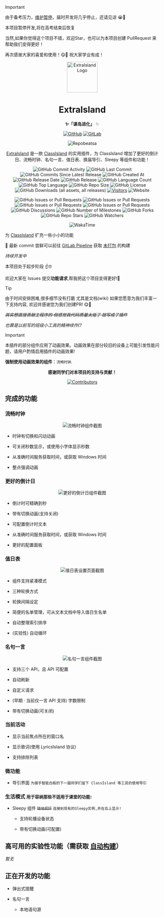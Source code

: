 <!--markdownlint-disable MD033 MD036-->

> [!IMPORTANT]
>
> 由于备考压力，[维护暂停](https://lipoly.ink/2024/announcement/)，届时开发将几乎停止，还请见谅 😭🙏
> 
> 本项目暂停开发,将在高考结束后恢复
>
> 当然,如果你觉得这个项目不错，欢迎Star，也可以为本项目创建 PullRequest 来帮助我们变得更好！
> 
> 再次感谢大家的喜爱和使用！😋🙏 祝大家学业有成！

<div align="center">

<img src="./ExtraIsland/Assets/fullLogo.svg" alt="ExtraIsland Logo" style="height: 100px;">

# ExtraIsland

**✨「课岛进化」** ✨

[![GitHub](https://img.shields.io/badge/GitHub-%23121011.svg?logo=github&logoColor=white)](https://github.com/LiPolymer/ExtraIsland)
[![GitLab](https://img.shields.io/badge/GitLab-FC6D26?logo=gitlab&logoColor=fff)](https://gitlab.com/LiPolymer/ExtraIsland)

![Repobeatsa](https://repobeats.axiom.co/api/embed/1f18128f350eea1c2612fe115498942e5c4fefff.svg "Repobeats Analytics Image")

[ExtraIsland](https://docs.lipoly.ink/ExtraIsland) 是一款 [ClassIsland](https://classisland.tech/) 的实用插件，为 ClassIsland 增加了更好的倒计日、流畅时钟、名句一言、值日表、换届导引、Sleepy 等组件和功能！

![GitHub Commit Activity](https://img.shields.io/github/commit-activity/t/LiPolymer/ExtraIsland)
![GitHub Last Commit](https://img.shields.io/github/last-commit/LiPolymer/ExtraIsland)
![GitHub Commits Since Latest Release](https://img.shields.io/github/commits-since/LiPolymer/ExtraIsland/latest)
![GitHub Created At](https://img.shields.io/github/created-at/LiPolymer/ExtraIsland)
![GitHub Release Date](https://img.shields.io/github/release-date-pre/LiPolymer/ExtraIsland)
![GitHub Release](https://img.shields.io/github/v/release/LiPolymer/ExtraIsland?include_prereleases)
![GitHub Language Count](https://img.shields.io/github/languages/count/LiPolymer/ExtraIsland)
![GitHub Top Language](https://img.shields.io/github/languages/top/LiPolymer/ExtraIsland)
![GitHub Repo Size](https://img.shields.io/github/repo-size/LiPolymer/ExtraIsland)
![GitHub License](https://img.shields.io/github/license/LiPolymer/ExtraIsland)
![GitHub Downloads (all assets, all releases)](https://img.shields.io/github/downloads/LiPolymer/ExtraIsland/total)
[![Visitors](https://api.visitorbadge.io/api/visitors?path=https%3A%2F%2Fgithub.com%2FLiPolymer%2FExtraIsland&label=visits&countColor=%2337d67a&style=flat)](https://visitorbadge.io/status?path=https%3A%2F%2Fgithub.com%2FLiPolymer%2FExtraIsland)
![Website](https://img.shields.io/website?url=https%3A%2F%2Fdocs.lipoly.ink%2FExtraIsland)

![GitHub Issues or Pull Requests](https://img.shields.io/github/issues/LiPolymer/ExtraIsland)
![GitHub Issues or Pull Requests](https://img.shields.io/github/issues-closed/LiPolymer/ExtraIsland)
![GitHub Issues or Pull Requests](https://img.shields.io/github/issues-pr/LiPolymer/ExtraIsland)
![GitHub Issues or Pull Requests](https://img.shields.io/github/issues-pr-closed/LiPolymer/ExtraIsland)
![GitHub Discussions](https://img.shields.io/github/discussions/LiPolymer/ExtraIsland)
![GitHub Number of Milestones](https://img.shields.io/github/milestones/all/LiPolymer/ExtraIsland)
![GitHub Forks](https://img.shields.io/github/forks/LiPolymer/ExtraIsland)
![GitHub Repo Stars](https://img.shields.io/github/stars/LiPolymer/ExtraIsland)
![GitHub Watchers](https://img.shields.io/github/watchers/LiPolymer/ExtraIsland)

![WakaTime](https://wakatime.com/badge/user/0c9f5a71-56d1-4ba3-b95c-da9e563fa119/project/c6f9dda0-5282-4b6b-b0e1-4461c06a5b41.svg?style=flat)

</div>

为 [ClassIsland](https://classisland.tech/) 扩充一些小小的功能

🧐 最新 commit 尝鲜可以前往 [GitLab Pipeline](https://gitlab.com/LiPolymer/ExtraIsland/-/pipelines) 获取 [未打包](https://docs.classisland.tech/dev/plugins/publishing.html#%E6%89%93%E5%8C%85%E6%8F%92%E4%BB%B6) 的构建

_持续开发中_

本项目处于起步阶段 ☝🤓

欢迎大家在 Issues 提交**功能请求**,帮我把这个项目变得更好!🤗

> [!TIP]
>
> 由于时间安排困难,很多细节没有打磨
> 尤其是文档(wiki)
> 如果您愿意为我们丰富一下支持内容,
> 欢迎并感谢您为我们创建PR! 😋🙏

_~~其实想直接贡献主程序的 但感觉我代码质量太低了 就写成了插件~~_

_也算是以前写的班级小工具的精神续作(?_

> [!IMPORTANT]
>
> 本插件的部分组件应用了动画效果。动画效果在部分较旧的设备上可能引发性能问题，请用户酌情启用插件的动画效果!
>
> **强制使用动画效果的组件**：`流畅时钟`.
>

<div align="center">

**感谢同学们对本项目的支持与贡献！**

[![Contributors](https://contrib.nn.ci/api?repo=LiPolymer/ExtraIsland&repo=LiPolymer/SentenceSplicer)](https://github.com/LiPolymer/ExtraIsland/graphs/contributors)

</div>

## 完成的功能

### 流畅时钟

<div align="center">

![流畅时钟组件截图](./assets/README_screenshots/fluent_clock.png)

</div>

- 时钟有切换和闪动动画

- 可关闭秒数显示，或使用小字体显示秒数

- 从准确时间服务获取时间，或获取 Windows 时间

- 整点强调动画

### 更好的倒计日

<div align="center">

![更好的倒计日组件截图](./assets/README_screenshots/better_countdown.png)

</div>

- 倒计时可精确到秒

- 带有切换动画(支持关闭)

- 可配置倒计时文本

- 从准确时间服务获取时间，或获取 Windows 时间

- 更好的配置面板

### 值日表

<div align="center">

![值日表设置页面截图](./assets/README_screenshots/duty_student.png)

</div>

- 组件支持紧凑模式

- 三种轮换方式

- 轮换间隔设定

- 简便的名单管理，可从文本文档中导入值日生名单

- 自动整理索引排序

- (实验性) 自动循环

### 名句一言

<div align="center">

![名句一言组件截图](./assets/README_screenshots/hitokoto.png)

</div>

- 支持三个 API，且 API 可配置

- 自动刷新

- 自定义请求

- (早期 · 当前仅一言 API 支持) 字数限制

- 带有切换动画(可关闭)

### 当前活动

- 显示当前焦点所在的窗口名

- 显示歌词(使用 LyricsIsland 协议)

- 支持排除列表

### 微功能

  - 导引界面 `为接手智能白板的下一届同学们留下 ClassIsland 等工具的使用导引`

### 生活模式 `用于容纳那些不适用于课堂的功能`:

  - Sleepy 组件 ~~`随地视奸`~~ `连接到现有的Sleepy实例,并在岛上显示!`

    - 支持轮播设备状态
    
    - 带有切换动画(可配置)

## 高可用的实验性功能（需获取 [自动构建](https://gitlab.com/LiPolymer/ExtraIsland/-/pipelines)）

*暂无*



## 正在开发的功能

- 弹出式提醒

- 名句一言

  - 本地语句源

